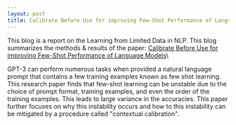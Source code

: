 ```yaml
---
layout: post
title: Calibrate Before Use for improving Few-Shot Performance of Language Models
---
```




<!--- #![_config.yml]({{ site.baseurl }}/images/config.png) <--->

This blog is a report on the Learning from Limited Data in NLP. This blog summarizes the methods & results of the paper: [Calibrate Before Use for improving Few-Shot Performance of Language Models](https://arxiv.org/pdf/2102.09690.pdf)\

GPT-3 can perform numerous tasks when provided a natural language prompt that contains a few training examples known as few shot learning. This research paper finds that few-shot learning can be unstable due to the choice of prompt format, training examples, and even the order of the training examples. This leads to large variance in the accuracies. This paper further focuses on why this instability occurs and how to this instability can be mitigated by a procedure called "contextual calibration".